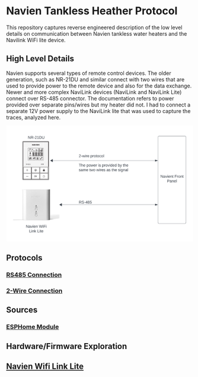 # Navien Tankless Heather Protocol

This repository captures reverse engineered description of the low level details on communication between Navien tankless water heaters and the Navilink WiFi lite device.

## High Level Details

Navien supports several types of remote control devices. The older generation, such as NR-21DU and similar connect with two wires that are used to provide power to the remote device and also for the data exchange. Newer and more complex NaviLink devices (NaviLink and NaviLink Lite) connect over RS-485 connector. The documentation refers to power provided over separate pins/wires but my heater did not. I had to connect a separate 12V power supply to the NaviLink lite that was used to capture the traces, analyzed here.

![image](doc/Navien.png)

## Protocols
### [RS485 Connection](/doc/rs485.md)
### [2-Wire Connection](/doc/2-wire.md)

## Sources

### [ESPHome Module](/esphome/README.md)

## Hardware/Firmware Exploration
## [Navien Wifi Link Lite](doc/navien_wifi_debug.md)